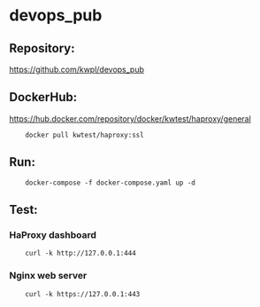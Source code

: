 # devops_pub

## Repository:

https://github.com/kwpl/devops_pub

## DockerHub:

https://hub.docker.com/repository/docker/kwtest/haproxy/general

```
    docker pull kwtest/haproxy:ssl
```

## Run:

```
    docker-compose -f docker-compose.yaml up -d
```

## Test:

### HaProxy dashboard
```
    curl -k http://127.0.0.1:444
```

### Nginx web server
```
    curl -k https://127.0.0.1:443
```